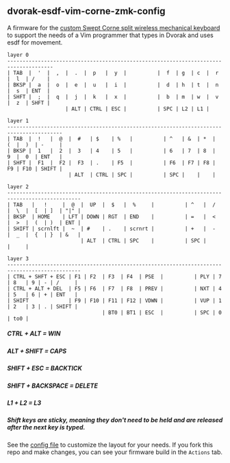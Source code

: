 ## dvorak-esdf-vim-corne-zmk-config

A firmware for the [custom Swept Corne split wireless mechanical keyboard](https://www.etsy.com/listing/1235225784/custom-swept-corne-split-wireless?click_key=74d726018ca7d05092a40855087bf090299eafaa%3A1235225784&click_sum=c7a5e75c&ref=shop_home_active_3) to support the needs of a Vim programmer that types in Dvorak and uses esdf for movement.

```
layer 0
-------------------------------------------------------------------------------------
| TAB  |  '  |  ,  |  .  |  p   |  y  |          |  f  | g  | c  |  r  |  l  | /    |
| BKSP |  a  |  o  |  e  |  u   |  i  |          |  d  | h  | t  |  n  |  s  | ENT  |
| SHFT |  ;  |  q  |  j  |  k   |  x  |          |  b  | m  | w  |  v  |  z  | SHFT |
                   | ALT | CTRL | ESC |          | SPC | L2 | L1 |
```
```
layer 1
----------------------------------------------------------------------------------------
| TAB  |  !   |  @  |  #   | $    | %   |          | ^   | &  | *  |  (  |  )  | -     |
| BKSP |  1   |  2  |  3   | 4    | 5   |          | 6   | 7  | 8  |  9  |  0  | ENT   |
| SHFT |  F1  |  F2 |  F3  | .    | F5  |          | F6  | F7 | F8 |  F9 | F10 | SHIFT |
                    | ALT  | CTRL | SPC |          | SPC |    |    |
```
```
layer 2
----------------------------------------------------------------------------------------------
| TAB   |   !     |  @  |  UP  |  $   |  %     |          | ^   |  /  |  \  |  [  | ]  | "|" |
| BKSP  | HOME    | LFT | DOWN | RGT  | END    |          | =   |  <  |  >  |  (  | )  | ENT |
| SHIFT | scrnlft |  ~  | #    | .    | scrnrt |          | +   |  -  |  _  |  {  | }  | &   |
                        | ALT  | CTRL | SPC    |          | SPC |     |     |
```
```
layer 3
----------------------------------------------------------------------------------------------
| CTRL + SHFT + ESC | F1 | F2  | F3  | F4  | PSE  |          | PLY | 7 | 8   | 9 | - | /     |
| CTRL + ALT + DEL  | F5 | F6  | F7  | F8  | PREV |          | NXT | 4 | 5   | 6 | + | ENT   |
| SHIFT             | F9 | F10 | F11 | F12 | VDWN |          | VUP | 1 | 2   | 3 | . | SHIFT |
                               | BT0 | BT1 | ESC  |          | SPC | 0 | to0 |
```

##### CTRL + ALT = WIN
##### ALT + SHIFT = CAPS
##### SHIFT + ESC = BACKTICK
##### SHIFT + BACKSPACE = DELETE
##### L1 + L2 = L3
##### Shift keys are sticky, meaning they don't need to be held and are released after the next key is typed.


See the [config file](https://github.com/geektechniquestudios/zmk-config/blob/master/config/corne.keymap) to customize the layout for your needs. If you fork this repo and make changes, you can see your firmware build in the `Actions` tab.

